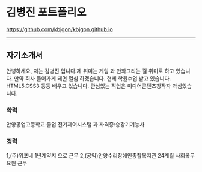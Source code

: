 # 김병진 포트폴리오
https://github.com/kbjgon/kbjgon.github.io
* * *
## 자기소개서
안녕하세요, 저는 김병진 입니다.제 취미는 게임 과 만화그리는 걸 취미로 하고 있습니다.
만약 회사 들어가게 돼면 열심 하겠습니다.
현제 학원수업 받고 있습니다. HTML5.CSS3 등등 배우고 있습니다.
관심있는 직업은 미디어콘텐츠창작자 과심있습니다.
### 학력
안양공업고등학교 졸업
전기제어시스탬 과
자격증:승강기기능사  
### 경력
1,(주)위포네 1년계약지 으로 근무
2,(공익)안양수리장애인종합복지관 24계월 사회복무 요원 근무
